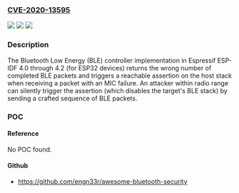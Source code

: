 ### [CVE-2020-13595](https://cve.mitre.org/cgi-bin/cvename.cgi?name=CVE-2020-13595)
![](https://img.shields.io/static/v1?label=Product&message=n%2Fa&color=blue)
![](https://img.shields.io/static/v1?label=Version&message=n%2Fa&color=blue)
![](https://img.shields.io/static/v1?label=Vulnerability&message=n%2Fa&color=brighgreen)

### Description

The Bluetooth Low Energy (BLE) controller implementation in Espressif ESP-IDF 4.0 through 4.2 (for ESP32 devices) returns the wrong number of completed BLE packets and triggers a reachable assertion on the host stack when receiving a packet with an MIC failure. An attacker within radio range can silently trigger the assertion (which disables the target's BLE stack) by sending a crafted sequence of BLE packets.

### POC

#### Reference
No POC found.

#### Github
- https://github.com/engn33r/awesome-bluetooth-security

